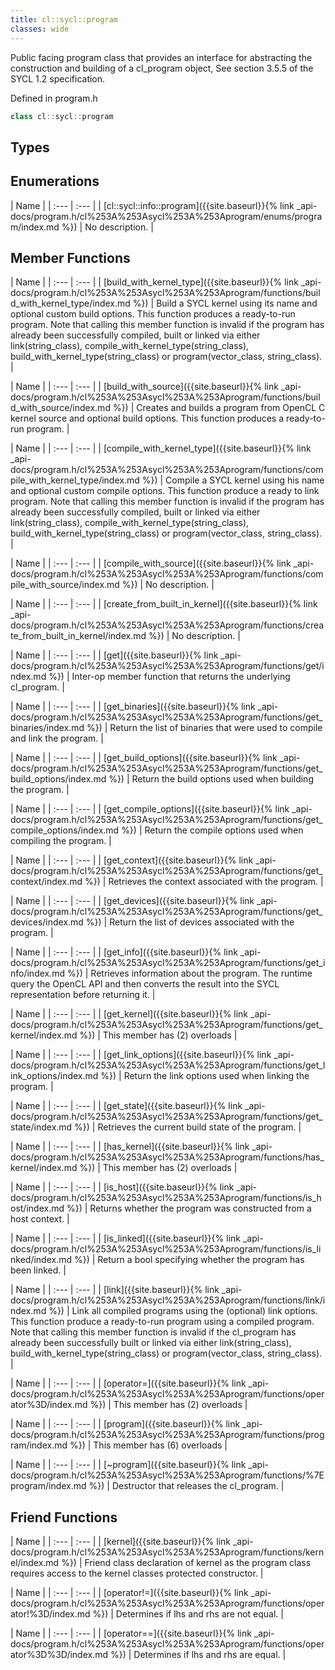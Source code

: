```yaml
---
title: cl::sycl::program
classes: wide
---
```



Public facing program class that provides an interface for abstracting the construction and building of a cl_program object, See section 3.5.5 of the SYCL 1.2 specification. 

Defined in program.h

```cpp
class cl::sycl::program
```

## Types

## Enumerations

  | Name |
| :--- | :--- |
| [cl::sycl::info::program]({{site.baseurl}}{% link _api-docs/program.h/cl%253A%253Asycl%253A%253Aprogram/enums/program/index.md %}) | No description. |

## Member Functions

  | Name |
| :--- | :--- |
| [build\_with\_kernel\_type]({{site.baseurl}}{% link _api-docs/program.h/cl%253A%253Asycl%253A%253Aprogram/functions/build_with_kernel_type/index.md %}) | Build a SYCL kernel using its name and optional custom build options. This function produces a ready-to-run program. Note that calling this member function is invalid if the program has already been successfully compiled, built or linked via either link(string_class), compile_with_kernel_type(string_class), build_with_kernel_type(string_class) or program(vector_class<program>, string_class).  |

  | Name |
| :--- | :--- |
| [build\_with\_source]({{site.baseurl}}{% link _api-docs/program.h/cl%253A%253Asycl%253A%253Aprogram/functions/build_with_source/index.md %}) | Creates and builds a program from OpenCL C kernel source and optional build options. This function produces a ready-to-run program.  |

  | Name |
| :--- | :--- |
| [compile\_with\_kernel\_type]({{site.baseurl}}{% link _api-docs/program.h/cl%253A%253Asycl%253A%253Aprogram/functions/compile_with_kernel_type/index.md %}) | Compile a SYCL kernel using his name and optional custom compile options. This function produce a ready to link program. Note that calling this member function is invalid if the program has already been successfully compiled, built or linked via either link(string_class), compile_with_kernel_type(string_class), build_with_kernel_type(string_class) or program(vector_class<program>, string_class).  |

  | Name |
| :--- | :--- |
| [compile\_with\_source]({{site.baseurl}}{% link _api-docs/program.h/cl%253A%253Asycl%253A%253Aprogram/functions/compile_with_source/index.md %}) | No description. |

  | Name |
| :--- | :--- |
| [create\_from\_built\_in\_kernel]({{site.baseurl}}{% link _api-docs/program.h/cl%253A%253Asycl%253A%253Aprogram/functions/create_from_built_in_kernel/index.md %}) | No description. |

  | Name |
| :--- | :--- |
| [get]({{site.baseurl}}{% link _api-docs/program.h/cl%253A%253Asycl%253A%253Aprogram/functions/get/index.md %}) | Inter-op member function that returns the underlying cl_program.  |

  | Name |
| :--- | :--- |
| [get\_binaries]({{site.baseurl}}{% link _api-docs/program.h/cl%253A%253Asycl%253A%253Aprogram/functions/get_binaries/index.md %}) | Return the list of binaries that were used to compile and link the program.  |

  | Name |
| :--- | :--- |
| [get\_build\_options]({{site.baseurl}}{% link _api-docs/program.h/cl%253A%253Asycl%253A%253Aprogram/functions/get_build_options/index.md %}) | Return the build options used when building the program.  |

  | Name |
| :--- | :--- |
| [get\_compile\_options]({{site.baseurl}}{% link _api-docs/program.h/cl%253A%253Asycl%253A%253Aprogram/functions/get_compile_options/index.md %}) | Return the compile options used when compiling the program.  |

  | Name |
| :--- | :--- |
| [get\_context]({{site.baseurl}}{% link _api-docs/program.h/cl%253A%253Asycl%253A%253Aprogram/functions/get_context/index.md %}) | Retrieves the context associated with the program.  |

  | Name |
| :--- | :--- |
| [get\_devices]({{site.baseurl}}{% link _api-docs/program.h/cl%253A%253Asycl%253A%253Aprogram/functions/get_devices/index.md %}) | Return the list of devices associated with the program.  |

  | Name |
| :--- | :--- |
| [get\_info]({{site.baseurl}}{% link _api-docs/program.h/cl%253A%253Asycl%253A%253Aprogram/functions/get_info/index.md %}) | Retrieves information about the program. The runtime query the OpenCL API and then converts the result into the SYCL representation before returning it.  |

  | Name |
| :--- | :--- |
| [get\_kernel]({{site.baseurl}}{% link _api-docs/program.h/cl%253A%253Asycl%253A%253Aprogram/functions/get_kernel/index.md %}) | This member has (2) overloads |

  | Name |
| :--- | :--- |
| [get\_link\_options]({{site.baseurl}}{% link _api-docs/program.h/cl%253A%253Asycl%253A%253Aprogram/functions/get_link_options/index.md %}) | Return the link options used when linking the program.  |

  | Name |
| :--- | :--- |
| [get\_state]({{site.baseurl}}{% link _api-docs/program.h/cl%253A%253Asycl%253A%253Aprogram/functions/get_state/index.md %}) | Retrieves the current build state of the program.  |

  | Name |
| :--- | :--- |
| [has\_kernel]({{site.baseurl}}{% link _api-docs/program.h/cl%253A%253Asycl%253A%253Aprogram/functions/has_kernel/index.md %}) | This member has (2) overloads |

  | Name |
| :--- | :--- |
| [is\_host]({{site.baseurl}}{% link _api-docs/program.h/cl%253A%253Asycl%253A%253Aprogram/functions/is_host/index.md %}) | Returns whether the program was constructed from a host context.  |

  | Name |
| :--- | :--- |
| [is\_linked]({{site.baseurl}}{% link _api-docs/program.h/cl%253A%253Asycl%253A%253Aprogram/functions/is_linked/index.md %}) | Return a bool specifying whether the program has been linked.  |

  | Name |
| :--- | :--- |
| [link]({{site.baseurl}}{% link _api-docs/program.h/cl%253A%253Asycl%253A%253Aprogram/functions/link/index.md %}) | Link all compiled programs using the (optional) link options. This function produce a ready-to-run program using a compiled program. Note that calling this member function is invalid if the cl_program has already been successfully built or linked via either link(string_class), build_with_kernel_type(string_class) or program(vector_class<program>, string_class).  |

  | Name |
| :--- | :--- |
| [operator=]({{site.baseurl}}{% link _api-docs/program.h/cl%253A%253Asycl%253A%253Aprogram/functions/operator%3D/index.md %}) | This member has (2) overloads |

  | Name |
| :--- | :--- |
| [program]({{site.baseurl}}{% link _api-docs/program.h/cl%253A%253Asycl%253A%253Aprogram/functions/program/index.md %}) | This member has (6) overloads |

  | Name |
| :--- | :--- |
| [~program]({{site.baseurl}}{% link _api-docs/program.h/cl%253A%253Asycl%253A%253Aprogram/functions/%7Eprogram/index.md %}) | Destructor that releases the cl_program.  |


## Friend Functions

  | Name |
| :--- | :--- |
| [kernel]({{site.baseurl}}{% link _api-docs/program.h/cl%253A%253Asycl%253A%253Aprogram/functions/kernel/index.md %}) | Friend class declaration of kernel as the program class requires access to the kernel classes protected constructor.  |

  | Name |
| :--- | :--- |
| [operator!=]({{site.baseurl}}{% link _api-docs/program.h/cl%253A%253Asycl%253A%253Aprogram/functions/operator!%3D/index.md %}) | Determines if lhs and rhs are not equal.  |

  | Name |
| :--- | :--- |
| [operator==]({{site.baseurl}}{% link _api-docs/program.h/cl%253A%253Asycl%253A%253Aprogram/functions/operator%3D%3D/index.md %}) | Determines if lhs and rhs are equal.  |

